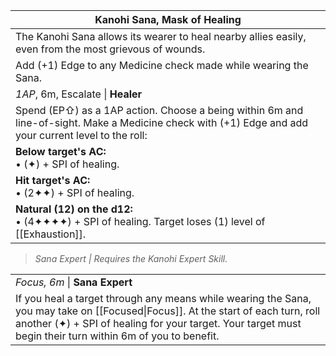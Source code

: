 | Kanohi Sana, Mask of Healing                                                                                                                          |
| ----------------------------------------------------------------------------------------------------------------------------------------------------- |
| The Kanohi Sana allows its wearer to heal nearby allies easily, even from the most grievous of wounds.                                                |
| Add (+1) Edge to any Medicine check made while wearing the Sana.                                                                                      |
| *1AP*, 6m, Escalate \| **Healer**                                                                                                                     |
| Spend (EP⇧) as a 1AP action. Choose a being within 6m and line-of-sight. Make a Medicine check with (+1) Edge and add your current level to the roll: |
| **Below target's AC:**<br>• (✦) + SPI of healing.                                                                                                     |
| **Hit target's AC:**<br>• (2✦✦) + SPI of healing.                                                                                                     |
| **Natural (12) on the d12:**<br>• (4✦✦✦✦) + SPI of healing. Target loses (1) level of [[Exhaustion]].                                                 |

>*Sana Expert | Requires the Kanohi Expert Skill.*

|                                                                                                                                                                                                                                                 |
| ----------------------------------------------------------------------------------------------------------------------------------------------------------------------------------------------------------------------------------------------- |
| *Focus, 6m* \| **Sana Expert**                                                                                                                                                                                                                  |
| If you heal a target through any means while wearing the Sana, you may take on [[Focused\|Focus]]. At the start of each turn, roll another (✦) + SPI of healing for your target. Your target must begin their turn within 6m of you to benefit. |
